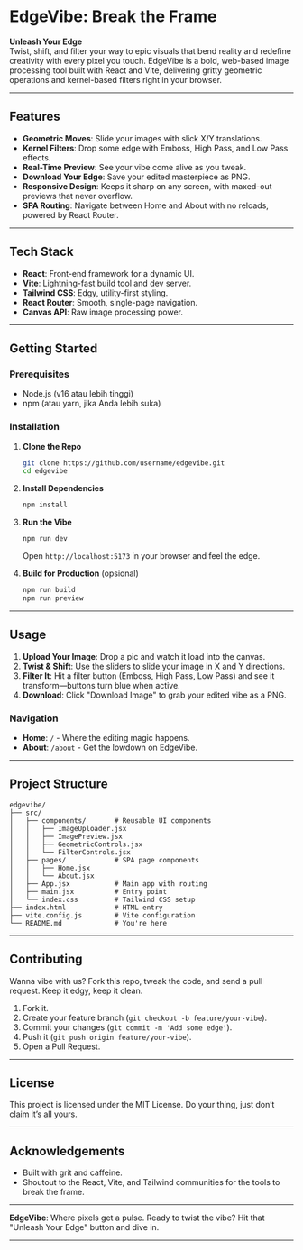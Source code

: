 # EdgeVibe: Break the Frame

**Unleash Your Edge**  
Twist, shift, and filter your way to epic visuals that bend reality and redefine creativity with every pixel you touch. EdgeVibe is a bold, web-based image processing tool built with React and Vite, delivering gritty geometric operations and kernel-based filters right in your browser.

---

## Features

- **Geometric Moves**: Slide your images with slick X/Y translations.
- **Kernel Filters**: Drop some edge with Emboss, High Pass, and Low Pass effects.
- **Real-Time Preview**: See your vibe come alive as you tweak.
- **Download Your Edge**: Save your edited masterpiece as PNG.
- **Responsive Design**: Keeps it sharp on any screen, with maxed-out previews that never overflow.
- **SPA Routing**: Navigate between Home and About with no reloads, powered by React Router.

---

## Tech Stack

- **React**: Front-end framework for a dynamic UI.
- **Vite**: Lightning-fast build tool and dev server.
- **Tailwind CSS**: Edgy, utility-first styling.
- **React Router**: Smooth, single-page navigation.
- **Canvas API**: Raw image processing power.

---

## Getting Started

### Prerequisites
- Node.js (v16 atau lebih tinggi)
- npm (atau yarn, jika Anda lebih suka)

### Installation

1. **Clone the Repo**
   ```bash
   git clone https://github.com/username/edgevibe.git
   cd edgevibe
   ```

2. **Install Dependencies**
   ```bash
   npm install
   ```

3. **Run the Vibe**
   ```bash
   npm run dev
   ```
   Open `http://localhost:5173` in your browser and feel the edge.

4. **Build for Production** (opsional)
   ```bash
   npm run build
   npm run preview
   ```

---

## Usage

1. **Upload Your Image**: Drop a pic and watch it load into the canvas.
2. **Twist & Shift**: Use the sliders to slide your image in X and Y directions.
3. **Filter It**: Hit a filter button (Emboss, High Pass, Low Pass) and see it transform—buttons turn blue when active.
4. **Download**: Click "Download Image" to grab your edited vibe as a PNG.

### Navigation
- **Home**: `/` - Where the editing magic happens.
- **About**: `/about` - Get the lowdown on EdgeVibe.

---

## Project Structure

```
edgevibe/
├── src/
│   ├── components/       # Reusable UI components
│   │   ├── ImageUploader.jsx
│   │   ├── ImagePreview.jsx
│   │   ├── GeometricControls.jsx
│   │   └── FilterControls.jsx
│   ├── pages/            # SPA page components
│   │   ├── Home.jsx
│   │   └── About.jsx
│   ├── App.jsx           # Main app with routing
│   ├── main.jsx          # Entry point
│   └── index.css         # Tailwind CSS setup
├── index.html            # HTML entry
├── vite.config.js        # Vite configuration
└── README.md             # You're here
```

---

## Contributing

Wanna vibe with us? Fork this repo, tweak the code, and send a pull request. Keep it edgy, keep it clean.

1. Fork it.
2. Create your feature branch (`git checkout -b feature/your-vibe`).
3. Commit your changes (`git commit -m 'Add some edge'`).
4. Push it (`git push origin feature/your-vibe`).
5. Open a Pull Request.

---

## License

This project is licensed under the MIT License. Do your thing, just don’t claim it’s all yours.

---

## Acknowledgements

- Built with grit and caffeine.
- Shoutout to the React, Vite, and Tailwind communities for the tools to break the frame.

---

**EdgeVibe**: Where pixels get a pulse. Ready to twist the vibe? Hit that "Unleash Your Edge" button and dive in.

---
